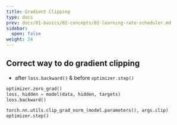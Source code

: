 ```yaml
---
title: Gradient Clipping
type: docs
prev: docs/01-basics/02-concepts/02-learning-rate-scheduler.md
sidebar:
  open: false
weight: 24
---
```


## Correct way to do gradient clipping

- after `loss.backward()` & before `optimizer.step()`

```python
optimizer.zero_grad()        
loss, hidden = model(data, hidden, targets)
loss.backward()

torch.nn.utils.clip_grad_norm_(model.parameters(), args.clip)
optimizer.step()
```

